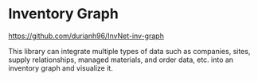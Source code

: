# Inventory Graph

https://github.com/durianh96/InvNet-inv-graph



This library can integrate multiple types of data such as companies, sites, supply relationships, managed materials, and order data, etc. into an inventory graph and visualize it.